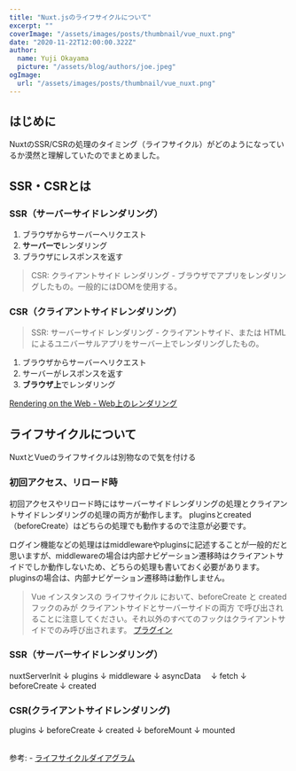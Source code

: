 ```yaml
---
title: "Nuxt.jsのライフサイクルについて"
excerpt: ""
coverImage: "/assets/images/posts/thumbnail/vue_nuxt.png"
date: "2020-11-22T12:00:00.322Z"
author:
  name: Yuji Okayama
  picture: "/assets/blog/authors/joe.jpeg"
ogImage:
  url: "/assets/images/posts/thumbnail/vue_nuxt.png"
---
```


## はじめに

NuxtのSSR/CSRの処理のタイミング（ライフサイクル）がどのようになっているか漠然と理解していたのでまとめました。

## SSR・CSRとは

### SSR（サーバーサイドレンダリング）

1. ブラウザからサーバーへリクエスト
2. **サーバーで**レンダリング
3. ブラウザにレスポンスを返す

> CSR: クライアントサイド レンダリング - ブラウザでアプリをレンダリングしたもの。一般的にはDOMを使用する。

### CSR（クライアントサイドレンダリング）

> SSR: サーバーサイド レンダリング - クライアントサイド、または HTMLによるユニバーサルアプリをサーバー上でレンダリングしたもの。

1. ブラウザからサーバーへリクエスト
2. サーバーがレスポンスを返す
3. **ブラウザ上**でレンダリング

<a href="https://developers.google.com/web/updates/2019/02/rendering-on-the-web?hl=ja" target="_blank">Rendering on the Web - Web上のレンダリング
  </a>

## ライフサイクルについて

NuxtとVueのライフサイクルは別物なので気を付ける

### 初回アクセス、リロード時

初回アクセスやリロード時にはサーバーサイドレンダリングの処理とクライアントサイドレンダリングの処理の両方が動作します。
pluginsとcreated（beforeCreate）はどちらの処理でも動作するので注意が必要です。

ログイン機能などの処理ははmiddlewareやpluginsに記述することが一般的だと思いますが、middlewareの場合は内部ナビゲーション遷移時はクライアントサイドでしか動作しないため、どちらの処理も書いておく必要があります。
pluginsの場合は、内部ナビゲーション遷移時は動作しません。

> Vue インスタンスの ライフサイクル において、beforeCreate と created フックのみが クライアントサイドとサーバーサイドの両方 で呼び出されることに注意してください。それ以外のすべてのフックはクライアントサイドでのみ呼び出されます。
<a href="https://ja.nuxtjs.org/guide/plugins/" target="_blank">プラグイン</a>

### SSR（サーバーサイドレンダリング）

nuxtServerInit
↓
plugins
↓
middleware
↓
asyncData　
↓
fetch
↓
beforeCreate
↓
created

### CSR(クライアントサイドレンダリング)
plugins
↓
beforeCreate
↓
created
↓
beforeMount
↓
mounted

<br>
参考:
- <a href="https://jp.vuejs.org/v2/guide/instance.html#%E3%82%A4%E3%83%B3%E3%82%B9%E3%82%BF%E3%83%B3%E3%82%B9%E3%83%A9%E3%82%A4%E3%83%95%E3%82%B5%E3%82%A4%E3%82%AF%E3%83%AB%E3%83%95%E3%83%83%E3%82%AF" target="_blank">ライフサイクルダイアグラム
  </a>
